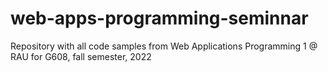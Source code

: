 # web-apps-programming-seminnar
Repository with all code samples from Web Applications Programming 1 @ RAU for G608, fall semester, 2022
